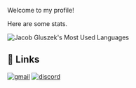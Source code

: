 Welcome to my profile!

Here are some stats.  

<img src="https://github-readme-stats.vercel.app/api/top-langs/?username=jakubgluszek&theme=discord_old_blurple" alt="Jacob Gluszek's Most Used Languages">

## 🔗 Links

[![gmail](https://img.shields.io/badge/mail-D14836?style=for-the-badge&logo=Gmail&logoColor=white)](mailto:jacobgluszek03@gmail.com)
[![discord](https://img.shields.io/badge/Discord-7289DA?style=for-the-badge&logo=discord&logoColor=white)](https://discordapp.com/users/383609115722907650)
